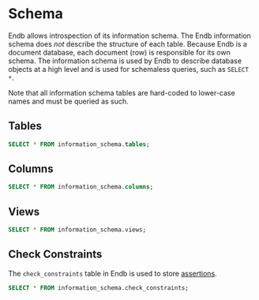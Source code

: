 # Schema

Endb allows introspection of its information schema.
The Endb information schema does _not_ describe the structure of
each table.
Because Endb is a document database, each document (row) is responsible
for its own schema.
The information schema is used by Endb to describe database objects
at a high level and is used for schemaless queries, such as `SELECT *`.

Note that all information schema tables are hard-coded to
lower-case names and must be queried as such.

## Tables

```sql
SELECT * FROM information_schema.tables;
```

## Columns

```sql
SELECT * FROM information_schema.columns;
```

## Views

```sql
SELECT * FROM information_schema.views;
```

## Check Constraints

The `check_constraints` table in Endb is used to store [assertions](assertions.md).

```sql
SELECT * FROM information_schema.check_constraints;
```
